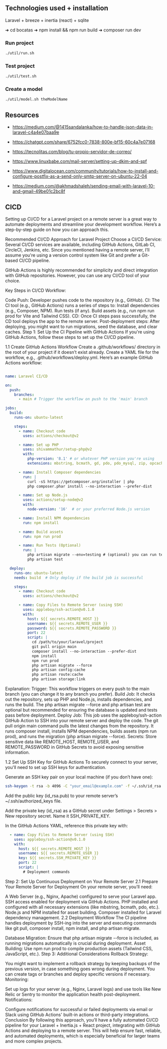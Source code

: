 ## Technologies used + installation

Laravel + breeze + inertia (react) + sqlite

➜ cd bocatas
➜ npm install && npm run build
➜ composer run dev

### Run project
```bash
./util/run.sh
```

### Test project
```bash
./util/test.sh
```

### Create a model
```bash
./util/model.sh theModelName
```

## Resources

- https://medium.com/@1415sandalanka/how-to-handle-json-data-in-laravel-c4a4e07baa9e
- https://chatgpt.com/share/6752fcc0-7838-800e-bf15-60c4a7e07168
- https://tecnolitas.com/blog/tu-propio-servidor-de-correo/

- https://www.linuxbabe.com/mail-server/setting-up-dkim-and-spf

- https://www.digitalocean.com/community/tutorials/how-to-install-and-configure-postfix-as-a-send-only-smtp-server-on-ubuntu-22-04

- https://medium.com/@akhmadshaleh/sending-email-with-laravel-10-and-gmail-49be01c2bc8f

## CICD

Setting up CI/CD for a Laravel project on a remote server is a great way to automate deployments and streamline your development workflow. Here’s a step-by-step guide on how you can approach this.

Recommended CI/CD Approach for Laravel Project
Choose a CI/CD Service: Several CI/CD services are available, including GitHub Actions, GitLab CI, CircleCI, Jenkins, etc. Since you mentioned having a remote server, I’ll assume you're using a version control system like Git and prefer a Git-based CI/CD pipeline.

GitHub Actions is highly recommended for simplicity and direct integration with GitHub repositories. However, you can use any CI/CD tool of your choice.

Key Steps in CI/CD Workflow:

Code Push: Developer pushes code to the repository (e.g., GitHub).
CI: The CI tool (e.g., GitHub Actions) runs a series of steps to:
Install dependencies (e.g., Composer, NPM).
Run tests (if any).
Build assets (e.g., run npm run prod for Vite and Tailwind CSS).
CD: Once CI steps pass successfully, the CD tool deploys the app to the remote server.
Post-deployment steps: After deploying, you might want to run migrations, seed the database, and clear caches.
Step 1: Set Up the CI Pipeline with GitHub Actions
If you're using GitHub Actions, follow these steps to set up the CI/CD pipeline.

1.1 Create GitHub Actions Workflow
Create a .github/workflows/ directory in the root of your project if it doesn’t exist already.
Create a YAML file for the workflow, e.g., .github/workflows/deploy.yml.
Here’s an example GitHub Actions workflow:

```yaml

name: Laravel CI/CD

on:
  push:
    branches:
      - main # Trigger the workflow on push to the 'main' branch

jobs:
  build:
    runs-on: ubuntu-latest

    steps:
      - name: Checkout code
        uses: actions/checkout@v2

      - name: Set up PHP
        uses: shivammathur/setup-php@v2
        with:
          php-version: '8.1' # or whatever PHP version you're using
          extensions: mbstring, bcmath, gd, pdo, pdo_mysql, zip, opcache

      - name: Install Composer dependencies
        run: |
          curl -sS https://getcomposer.org/installer | php
          php composer.phar install --no-interaction --prefer-dist

      - name: Set up Node.js
        uses: actions/setup-node@v2
        with:
          node-version: '16'  # or your preferred Node.js version

      - name: Install NPM dependencies
        run: npm install

      - name: Build assets
        run: npm run prod

      - name: Run Tests (Optional)
        run: |
          php artisan migrate --env=testing # (optional) you can run tests here
          php artisan test

  deploy:
    runs-on: ubuntu-latest
    needs: build  # Only deploy if the build job is successful

    steps:
      - name: Checkout code
        uses: actions/checkout@v2

      - name: Copy Files to Remote Server (using SSH)
        uses: appleboy/ssh-action@v0.1.0
        with:
          host: ${{ secrets.REMOTE_HOST }}
          username: ${{ secrets.REMOTE_USER }}
          password: ${{ secrets.REMOTE_PASSWORD }}
          port: 22
          script: |
            cd /path/to/your/laravel/project
            git pull origin main
            composer install --no-interaction --prefer-dist
            npm install
            npm run prod
            php artisan migrate --force
            php artisan config:cache
            php artisan route:cache
            php artisan storage:link
```

Explanation:
Trigger: This workflow triggers on every push to the main branch (you can change it to any branch you prefer).
Build Job:
It checks out the repository, sets up PHP and Node.js, installs dependencies, and runs the build.
The php artisan migrate --force and php artisan test are optional but recommended for ensuring the database is updated and tests pass before deployment.
Deploy Job:
This job uses the appleboy/ssh-action GitHub Action to SSH into your remote server and deploy the code.
The git pull origin main command pulls the latest changes from the repository.
It runs composer install, installs NPM dependencies, builds assets (npm run prod), and runs the migration (php artisan migrate --force).
Secrets: Store sensitive data like REMOTE_HOST, REMOTE_USER, and REMOTE_PASSWORD in GitHub Secrets to avoid exposing sensitive information.

1.2 Set Up SSH Key for GitHub Actions
To securely connect to your server, you'll need to set up SSH keys for authentication.

Generate an SSH key pair on your local machine (if you don’t have one):

```bash
ssh-keygen -t rsa -b 4096 -C "your_email@example.com" -f ~/.ssh/id_rsa
``` 

Add the public key (id_rsa.pub) to your remote server’s ~/.ssh/authorized_keys file.

Add the private key (id_rsa) as a GitHub secret under Settings > Secrets > New repository secret. Name it SSH_PRIVATE_KEY.

In the GitHub Actions YAML, reference this private key with:

```yaml
  - name: Copy Files to Remote Server (using SSH)
    uses: appleboy/ssh-action@v0.1.0
    with:
      host: ${{ secrets.REMOTE_HOST }}
      username: ${{ secrets.REMOTE_USER }}
      key: ${{ secrets.SSH_PRIVATE_KEY }}
      port: 22
      script: |
        # Deployment commands
```
Step 2: Set Up Continuous Deployment on Your Remote Server
2.1 Prepare Your Remote Server for Deployment
On your remote server, you’ll need:

A Web Server (e.g., Nginx, Apache) configured to serve your Laravel app.
SSH access enabled for deployment via GitHub Actions.
PHP installed and configured with all necessary extensions (like mbstring, bcmath, pdo, etc.).
Node.js and NPM installed for asset building.
Composer installed for Laravel dependency management.
2.2 Deployment Workflow
The CI pipeline handles deployment by SSH-ing into the server and executing commands like git pull, composer install, npm install, and php artisan migrate.

Database Migration: Ensure that php artisan migrate --force is included, as running migrations automatically is crucial during deployment.
Asset Building: Use npm run prod to compile production assets (Tailwind CSS, JavaScript, etc.).
Step 3: Additional Considerations
Rollback Strategy:

You might want to implement a rollback strategy by keeping backups of the previous version, in case something goes wrong during deployment.
You can create tags or branches and deploy specific versions if necessary.
Monitoring:

Set up logs for your server (e.g., Nginx, Laravel logs) and use tools like New Relic or Sentry to monitor the application health post-deployment.
Notifications:

Configure notifications for successful or failed deployments via email or Slack using GitHub Actions' built-in actions or third-party integrations.
Conclusion
By following this approach, you’ll have a fully automated CI/CD pipeline for your Laravel + Inertia.js + React project, integrating with GitHub Actions and deploying to a remote server. This will help ensure fast, reliable, and automated deployments, which is especially beneficial for larger teams and more complex projects.